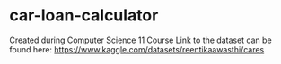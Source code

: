 # car-loan-calculator

Created during Computer Science 11 Course 
Link to the dataset can be found here:
https://www.kaggle.com/datasets/reentikaawasthi/cares
